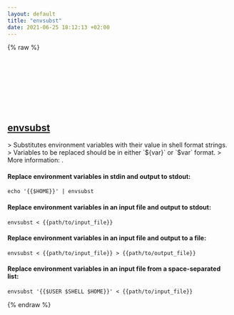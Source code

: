 ```yaml
---
layout: default
title: "envsubst"
date: 2021-06-25 18:12:13 +02:00
---
```

{% raw %}
<h2 id="envsubst">
  <a href="/en/common/envsubst.html">envsubst</a> <a href="#envsubst"><svg class="icon">
    <use href="/assets/images/unicode_sprite.svg#link" />
  </svg></a>
</h2>
> Substitutes environment variables with their value in shell format strings.
> Variables to be replaced should be in either `${var}` or `$var` format.
> More information: <https://www.gnu.org/software/gettext/manual/html_node/envsubst-Invocation.html>.

#### Replace environment variables in stdin and output to stdout:
```shell
echo '{{$HOME}}' | envsubst
```
#### Replace environment variables in an input file and output to stdout:
```shell
envsubst < {{path/to/input_file}}
```
#### Replace environment variables in an input file and output to a file:
```shell
envsubst < {{path/to/input_file}} > {{path/to/output_file}}
```
#### Replace environment variables in an input file from a space-separated list:
```shell
envsubst '{{$USER $SHELL $HOME}}' < {{path/to/input_file}}
```
{% endraw %}